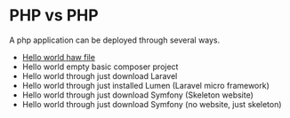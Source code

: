 # PHP vs PHP

A php application can be deployed through several ways.

* [Hello world haw file](hawfile/README.md)
* Hello world empty basic composer project
* Hello world through just download Laravel
* Hello world through just installed Lumen (Laravel micro framework)
* Hello world through just download Symfony (Skeleton website)
* Hello world through just download Symfony (no website, just skeleton)
